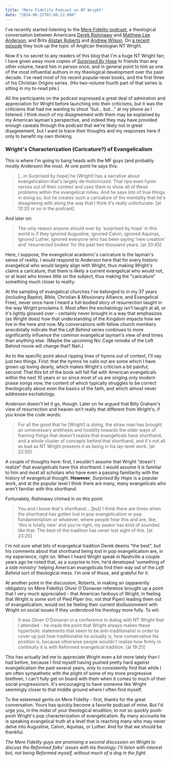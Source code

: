 ```yaml
---
title: "Mere Fidelity Podcast on NT Wright"
date: "2014-06-25T01:08:22.000"
---
```


I've recently started listening to the [Mere Fidelity podcast](https://itunes.apple.com/us/podcast/mere-fidelity/id885758537?mt=2), a theological conversation between Americans [Derek Rishmawy](https://twitter.com/DZRishmawy) and [Matthew Lee Anderson](https://twitter.com/mattleeanderson), and Brits [Alistair Roberts](http://www.twitter.com/zugzwanged) and [Andrew Wilson](https://twitter.com/AJWTheology). On [a recent episode](http://mereorthodoxy.com/mere-fidelity-surprised-nt-wright/) they took up the topic of Anglican theologian NT Wright.

Now it's no secret to any readers of this blog that I'm a huge NT Wright fan; I have given away more copies of [_Surprised By Hope_](http://www.amazon.com/gp/product/0061551821/ref=as_li_tl?ie=UTF8&camp=1789&creative=390957&creativeASIN=0061551821&linkCode=as2&tag=chrishubbs-20&linkId=WCORIRYCHFSZYZ2D) to friends than any other volume, heard him in person once, and in general point to him as one of the most influential authors in my theological development over the past decade. I've read most of his recent popular-level books, and the first three of his Christian Origins series. (His two-volume fourth part of that series is sitting in my to-read pile.)

All the participants on the podcast expressed a great deal of admiration and appreciation for Wright before launching into their criticisms, but it was the criticisms that had me wanting to shout "but... but..." at my phone as I listened. I think much of my disagreement with them may be explained by my American layman's perspective, and indeed they may have provided enough caveats through the podcast that we're likely not in great disagreement, but I want to trace their thoughts and my responses here if only to benefit my own thinking.

### Wright's Characterization (Caricature?) of Evangelicalism

This is where I'm going to bang heads with the MF guys (and probably mostly Anderson) the most. At one point he says this:

> \[...in Surprised by hope\] he \[Wright\] has a narrative about evangelicalism that's largely de-historicized. That rips even hymn verses out of their context and uses them to show all of these problems within the evangelical milieu. And he says lots of true things in doing so, but he creates such a caricature of the mentality that he's disagreeing with along the way that I think it's really unfortunate. \[at 13:20 or so in the podcast\]

And later on:

> The only reason anyone should ever by 'surprised by hope' in this world is if they ignored Augustine, ignored Calvin, ignored Aquinas, ignored Luther, ignored everyone who has been saying 'new creation' and 'resurrected bodies' for the past two thousand years. \[at 20:45\]

Here, I suppose, the evangelical academic's caricature is the layman's sense of reality. I would respond to Anderson here that for every historic evangelical who would largely align with Wright, thus making Wright's claims a caricature, that there is likely a current evangelical who would not, or at least who knows little on the subject, thus making the "caricature" something much closer to reality.

At the sampling of evangelical churches I've belonged to in my 37 years (including Baptist, Bible, Christian & Missionary Alliance, and Evangelical Free), never once have I heard a full-bodied story of resurrection taught in the way Wright proclaims it. Most often the eschatology isn't taught at all, or it's lightly glossed over - certainly never brought in a way that emphasizes (as Wright does) how that understanding of the Kingdom impacts how we live in the here and now. My conversations with fellow church members anecdotally indicate that the _Left Behind_ series continues to more significantly influence the common evangelical layman's view of end times than anything else. (Maybe the upcoming Nic Cage _remake_ of the Left Behind movie will change that? Nah.)

As to the specific point about ripping lines of hymns out of context, I'll say just two things. First: that the hymns he calls out are some which I have grown up loving dearly, which makes Wright's criticism a bit painful; second: That this bit of the book will fall flat with American evangelicals within the next 10 years or so since most of us are singing only modern praise songs now, the content of which typically struggles to be correct theologically about even the basics of the faith, and which almost never addresses eschatology.

Anderson doesn't let it go, though. Later on he argued that Billy Graham's view of resurrection and heaven isn't really that different from Wright's, if you know the code words:

> For all the good that he \[Wright\] is doing, the straw man has brought an unnecessary antithesis and hostility towards the older ways of framing things that doesn't realize that evangelicals have shorthand, and a whole cluster of concepts behind that shorthand, and it's not all as bad as NT Wright presents it as being in his lay-level work. \[at 22:50\]

A couple of thoughts here: first, I wouldn't assume that Wright "doesn't realize" that evangelicals have this shorthand. I would assume it is familiar to him and most all scholars who have even a passing familiarity with the history of evangelical thought. **However**, _Surprised By Hope_ is a popular work, and at the popular level I think there are many, many evangelicals who aren't familiar with this shorthand.

Fortunately, Rishmawy chimed in on this point:

> You and I know that's shorthand... \[but\] I think there are times when the shorthand has gotten lost in pop evangelicalism or pop fundamentalism or whatever, where people hear this and are, like, 'this is totally new' and you're right, my pastor has kind of sounded like that. The best of the tradition has never lost sight of this. \[at 23:20\]

I'm not sure what bits of evangelical tradition Derek deems "the best", but his comments about that shorthand being lost in pop evangelicalism are, in my experience, right on. When I heard Wright speak in Nashville a couple years ago he noted that, as a surprise to him, he'd developed 'something of a side ministry' helping American evangelicals find their way out of the _Left Behind_ sort of theological mess. I'm one of those, and grateful for it.

At another point in the discussion, Roberts, in making an (apparently obligatory on Mere Fidelity) Oliver O'Donavan reference brought up a point that I very much appreciated - that American fanboys of Wright, in feeling that Wright is some sort of Pied Piper (no, not _that_ Piper) leading them out of evangelicalism, would not be feeling their current disillusionment with Wright on social issues if they understood his theology more fully. To wit:

> It was Oliver O'Donavan in a conference in dialog with NT Wright that I attended - he made the point that Wright always makes these hyperbolic statements that seem to be anti-traditionalist in order to cover up just how traditionalist he actually is, how conservative his position is, because otherwise people wouldn't realize how firmly in continuity it is with Reformed evangelical tradition. \[at 19:20\]

This has actually led me to appreciate Wright even a bit more lately than I had before, because I find myself having pushed pretty hard against evangelicalism the past several years, only to consistently find that while I am often sympathetic with the plight of some of my more progressive brethren, I can't fully get on board with them when it comes to much of their social progressivism. It's encouraging to have someone like Wright seemingly closer to that middle ground where I often find myself.

To the esteemed gents on Mere Fidelity - first, thanks for the great conversation. Yours has quickly become a favorite podcast of mine. But I'd urge you, in the midst of your theological erudition, to not so quickly pooh-pooh Wright's pop characterization of evangelicalism. By many accounts he is speaking evangelical truth at a level that is reaching many who may never delve into Augustine, Calvin, Aquinas, or Luther. And for that we should be thankful.

_The Mere Fidelity guys are promising a second discussion on Wright to discuss the Reformed folks' issues with his theology. I'll listen with interest but, not being Reformed myself, without much of a dog in the fight._
